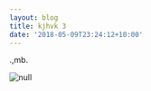 ```yaml
---
layout: blog
title: kjhvk 3
date: '2018-05-09T23:24:12+10:00'
---
```

.,mb.

![null](/images/uploads/unnamed.jpg)
